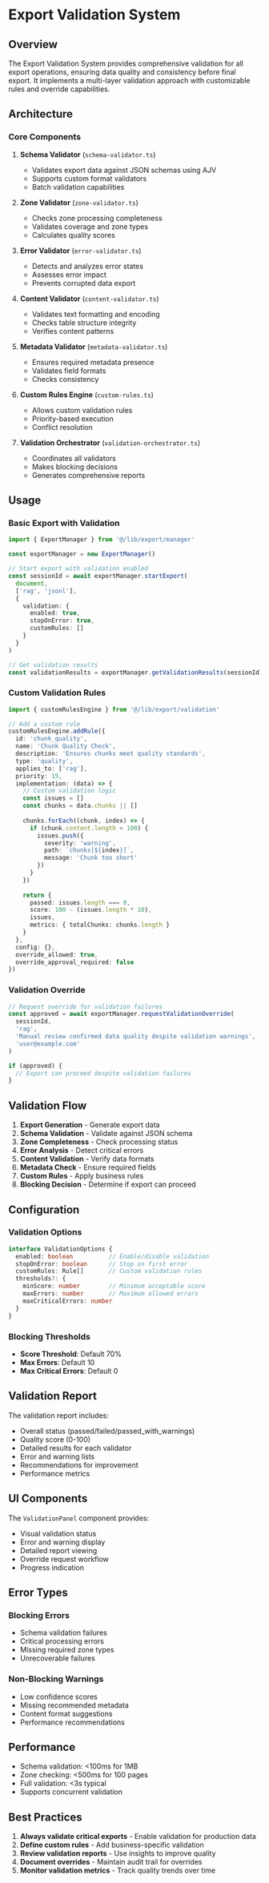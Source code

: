 # Export Validation System

## Overview

The Export Validation System provides comprehensive validation for all export operations, ensuring data quality and consistency before final export. It implements a multi-layer validation approach with customizable rules and override capabilities.

## Architecture

### Core Components

1. **Schema Validator** (`schema-validator.ts`)
   - Validates export data against JSON schemas using AJV
   - Supports custom format validators
   - Batch validation capabilities

2. **Zone Validator** (`zone-validator.ts`)
   - Checks zone processing completeness
   - Validates coverage and zone types
   - Calculates quality scores

3. **Error Validator** (`error-validator.ts`)
   - Detects and analyzes error states
   - Assesses error impact
   - Prevents corrupted data export

4. **Content Validator** (`content-validator.ts`)
   - Validates text formatting and encoding
   - Checks table structure integrity
   - Verifies content patterns

5. **Metadata Validator** (`metadata-validator.ts`)
   - Ensures required metadata presence
   - Validates field formats
   - Checks consistency

6. **Custom Rules Engine** (`custom-rules.ts`)
   - Allows custom validation rules
   - Priority-based execution
   - Conflict resolution

7. **Validation Orchestrator** (`validation-orchestrator.ts`)
   - Coordinates all validators
   - Makes blocking decisions
   - Generates comprehensive reports

## Usage

### Basic Export with Validation

```typescript
import { ExportManager } from '@/lib/export/manager'

const exportManager = new ExportManager()

// Start export with validation enabled
const sessionId = await exportManager.startExport(
  document,
  ['rag', 'jsonl'],
  {
    validation: {
      enabled: true,
      stopOnError: true,
      customRules: []
    }
  }
)

// Get validation results
const validationResults = exportManager.getValidationResults(sessionId)
```

### Custom Validation Rules

```typescript
import { customRulesEngine } from '@/lib/export/validation'

// Add a custom rule
customRulesEngine.addRule({
  id: 'chunk_quality',
  name: 'Chunk Quality Check',
  description: 'Ensures chunks meet quality standards',
  type: 'quality',
  applies_to: ['rag'],
  priority: 15,
  implementation: (data) => {
    // Custom validation logic
    const issues = []
    const chunks = data.chunks || []
    
    chunks.forEach((chunk, index) => {
      if (chunk.content.length < 100) {
        issues.push({
          severity: 'warning',
          path: `chunks[${index}]`,
          message: 'Chunk too short'
        })
      }
    })
    
    return {
      passed: issues.length === 0,
      score: 100 - (issues.length * 10),
      issues,
      metrics: { totalChunks: chunks.length }
    }
  },
  config: {},
  override_allowed: true,
  override_approval_required: false
})
```

### Validation Override

```typescript
// Request override for validation failures
const approved = await exportManager.requestValidationOverride(
  sessionId,
  'rag',
  'Manual review confirmed data quality despite validation warnings',
  'user@example.com'
)

if (approved) {
  // Export can proceed despite validation failures
}
```

## Validation Flow

1. **Export Generation** - Generate export data
2. **Schema Validation** - Validate against JSON schema
3. **Zone Completeness** - Check processing status
4. **Error Analysis** - Detect critical errors
5. **Content Validation** - Verify data formats
6. **Metadata Check** - Ensure required fields
7. **Custom Rules** - Apply business rules
8. **Blocking Decision** - Determine if export can proceed

## Configuration

### Validation Options

```typescript
interface ValidationOptions {
  enabled: boolean          // Enable/disable validation
  stopOnError: boolean      // Stop on first error
  customRules: Rule[]       // Custom validation rules
  thresholds?: {
    minScore: number        // Minimum acceptable score
    maxErrors: number       // Maximum allowed errors
    maxCriticalErrors: number
  }
}
```

### Blocking Thresholds

- **Score Threshold**: Default 70%
- **Max Errors**: Default 10
- **Max Critical Errors**: Default 0

## Validation Report

The validation report includes:

- Overall status (passed/failed/passed_with_warnings)
- Quality score (0-100)
- Detailed results for each validator
- Error and warning lists
- Recommendations for improvement
- Performance metrics

## UI Components

The `ValidationPanel` component provides:

- Visual validation status
- Error and warning display
- Detailed report viewing
- Override request workflow
- Progress indication

## Error Types

### Blocking Errors
- Schema validation failures
- Critical processing errors
- Missing required zone types
- Unrecoverable failures

### Non-Blocking Warnings
- Low confidence scores
- Missing recommended metadata
- Content format suggestions
- Performance recommendations

## Performance

- Schema validation: <100ms for 1MB
- Zone checking: <500ms for 100 pages
- Full validation: <3s typical
- Supports concurrent validation

## Best Practices

1. **Always validate critical exports** - Enable validation for production data
2. **Define custom rules** - Add business-specific validation
3. **Review validation reports** - Use insights to improve quality
4. **Document overrides** - Maintain audit trail for overrides
5. **Monitor validation metrics** - Track quality trends over time